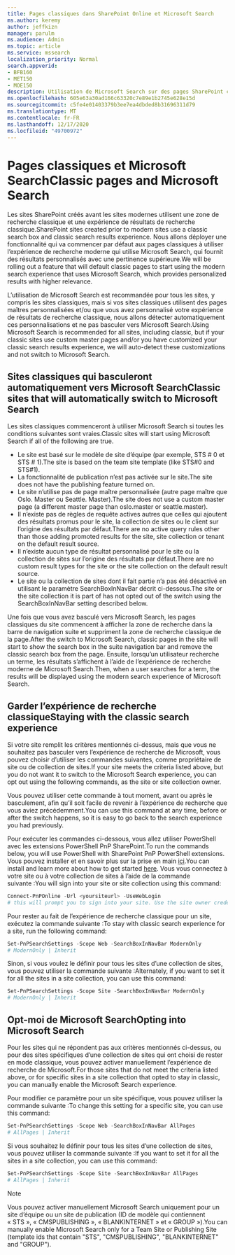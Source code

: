 ```yaml
---
title: Pages classiques dans SharePoint Online et Microsoft Search
ms.author: keremy
author: jeffkizn
manager: parulm
ms.audience: Admin
ms.topic: article
ms.service: mssearch
localization_priority: Normal
search.appverid:
- BFB160
- MET150
- MOE150
description: Utilisation de Microsoft Search sur des pages SharePoint classiques
ms.openlocfilehash: 605e63a30ad166c63320c7e89e1b2745e628e15d
ms.sourcegitcommit: c5fe4e01403379b3ee7ea4dbded8b31696311d79
ms.translationtype: MT
ms.contentlocale: fr-FR
ms.lasthandoff: 12/17/2020
ms.locfileid: "49700972"
---
```

# <a name="classic-pages-and-microsoft-search"></a><span data-ttu-id="265c9-103">Pages classiques et Microsoft Search</span><span class="sxs-lookup"><span data-stu-id="265c9-103">Classic pages and Microsoft Search</span></span>

<span data-ttu-id="265c9-104">Les sites SharePoint créés avant les sites modernes utilisent une zone de recherche classique et une expérience de résultats de recherche classique.</span><span class="sxs-lookup"><span data-stu-id="265c9-104">SharePoint sites created prior to modern sites use a classic search box and classic search results experience.</span></span> <span data-ttu-id="265c9-105">Nous allons déployer une fonctionnalité qui va commencer par défaut aux pages classiques à utiliser l’expérience de recherche moderne qui utilise Microsoft Search, qui fournit des résultats personnalisés avec une pertinence supérieure.</span><span class="sxs-lookup"><span data-stu-id="265c9-105">We will be rolling out a feature that will default classic pages to start using the modern search experience that uses Microsoft Search, which provides personalized results with higher relevance.</span></span>

<span data-ttu-id="265c9-106">L’utilisation de Microsoft Search est recommandée pour tous les sites, y compris les sites classiques, mais si vos sites classiques utilisent des pages maîtres personnalisées et/ou que vous avez personnalisé votre expérience de résultats de recherche classique, nous allons détecter automatiquement ces personnalisations et ne pas basculer vers Microsoft Search.</span><span class="sxs-lookup"><span data-stu-id="265c9-106">Using Microsoft Search is recommended for all sites, including classic, but if your classic sites use custom master pages and/or you have customized your classic search results experience, we will auto-detect these customizations and not switch to Microsoft Search.</span></span>

## <a name="classic-sites-that-will-automatically-switch-to-microsoft-search"></a><span data-ttu-id="265c9-107">Sites classiques qui basculeront automatiquement vers Microsoft Search</span><span class="sxs-lookup"><span data-stu-id="265c9-107">Classic sites that will automatically switch to Microsoft Search</span></span>

<span data-ttu-id="265c9-108">Les sites classiques commenceront à utiliser Microsoft Search si toutes les conditions suivantes sont vraies.</span><span class="sxs-lookup"><span data-stu-id="265c9-108">Classic sites will start using Microsoft Search if all of the following are true.</span></span>

* <span data-ttu-id="265c9-109">Le site est basé sur le modèle de site d’équipe (par exemple, STS # 0 et STS # 1).</span><span class="sxs-lookup"><span data-stu-id="265c9-109">The site is based on the team site template (like STS#0 and STS#1).</span></span>
* <span data-ttu-id="265c9-110">La fonctionnalité de publication n’est pas activée sur le site.</span><span class="sxs-lookup"><span data-stu-id="265c9-110">The site does not have the publishing feature turned on.</span></span>
* <span data-ttu-id="265c9-111">Le site n’utilise pas de page maître personnalisée (autre page maître que Oslo. Master ou Seattle. Master).</span><span class="sxs-lookup"><span data-stu-id="265c9-111">The site does not use a custom master page (a different master page than oslo.master or seattle.master).</span></span>
* <span data-ttu-id="265c9-112">Il n’existe pas de règles de requête actives autres que celles qui ajoutent des résultats promus pour le site, la collection de sites ou le client sur l’origine des résultats par défaut.</span><span class="sxs-lookup"><span data-stu-id="265c9-112">There are no active query rules other than those adding promoted results for the site, site collection or tenant on the default result source.</span></span>
* <span data-ttu-id="265c9-113">Il n’existe aucun type de résultat personnalisé pour le site ou la collection de sites sur l’origine des résultats par défaut.</span><span class="sxs-lookup"><span data-stu-id="265c9-113">There are no custom result types for the site or the site collection on the default result source.</span></span>
* <span data-ttu-id="265c9-114">Le site ou la collection de sites dont il fait partie n’a pas été désactivé en utilisant le paramètre SearchBoxInNavBar décrit ci-dessous.</span><span class="sxs-lookup"><span data-stu-id="265c9-114">The site or the site collection it is part of has not opted out of the switch using the SearchBoxInNavBar setting described below.</span></span>

<span data-ttu-id="265c9-115">Une fois que vous avez basculé vers Microsoft Search, les pages classiques du site commencent à afficher la zone de recherche dans la barre de navigation suite et suppriment la zone de recherche classique de la page.</span><span class="sxs-lookup"><span data-stu-id="265c9-115">After the switch to Microsoft Search, classic pages in the site will start to show the search box in the suite navigation bar and remove the classic search box from the page.</span></span> <span data-ttu-id="265c9-116">Ensuite, lorsqu’un utilisateur recherche un terme, les résultats s’affichent à l’aide de l’expérience de recherche moderne de Microsoft Search.</span><span class="sxs-lookup"><span data-stu-id="265c9-116">Then, when a user searches for a term, the results will be displayed using the modern search experience of Microsoft Search.</span></span>

## <a name="staying-with-the-classic-search-experience"></a><span data-ttu-id="265c9-117">Garder l’expérience de recherche classique</span><span class="sxs-lookup"><span data-stu-id="265c9-117">Staying with the classic search experience</span></span>

<span data-ttu-id="265c9-118">Si votre site remplit les critères mentionnés ci-dessus, mais que vous ne souhaitez pas basculer vers l’expérience de recherche de Microsoft, vous pouvez choisir d’utiliser les commandes suivantes, comme propriétaire de site ou de collection de sites.</span><span class="sxs-lookup"><span data-stu-id="265c9-118">If your site meets the criteria listed above, but you do not want it to switch to the Microsoft Search experience, you can opt out using the following commands, as the site or site collection owner.</span></span>

<span data-ttu-id="265c9-119">Vous pouvez utiliser cette commande à tout moment, avant ou après le basculement, afin qu’il soit facile de revenir à l’expérience de recherche que vous aviez précédemment.</span><span class="sxs-lookup"><span data-stu-id="265c9-119">You can use this command at any time, before or after the switch happens, so it is easy to go back to the search experience you had previously.</span></span>

<span data-ttu-id="265c9-120">Pour exécuter les commandes ci-dessous, vous allez utiliser PowerShell avec les extensions PowerShell PnP SharePoint.</span><span class="sxs-lookup"><span data-stu-id="265c9-120">To run the commands below, you will use PowerShell with SharePoint PnP PowerShell extensions.</span></span> <span data-ttu-id="265c9-121">Vous pouvez installer et en savoir plus sur la prise en main [ici](https://docs.microsoft.com/powershell/sharepoint/sharepoint-pnp/sharepoint-pnp-cmdlets?view=sharepoint-ps).</span><span class="sxs-lookup"><span data-stu-id="265c9-121">You can install and learn more about how to get started [here](https://docs.microsoft.com/powershell/sharepoint/sharepoint-pnp/sharepoint-pnp-cmdlets?view=sharepoint-ps).</span></span> <span data-ttu-id="265c9-122">Vous vous connectez à votre site ou à votre collection de sites à l’aide de la commande suivante :</span><span class="sxs-lookup"><span data-stu-id="265c9-122">You will sign into your site or site collection using this command:</span></span>

```powershell
Connect-PnPOnline -Url <yoursiteurl> -UseWebLogin
# this will prompt you to sign into your site. Use the site owner credentials
```

<span data-ttu-id="265c9-123">Pour rester au fait de l’expérience de recherche classique pour un site, exécutez la commande suivante :</span><span class="sxs-lookup"><span data-stu-id="265c9-123">To stay with classic search experience for a site, run the following command:</span></span>

```powershell
Set-PnPSearchSettings -Scope Web -SearchBoxInNavBar ModernOnly
# ModernOnly | Inherit
```

<span data-ttu-id="265c9-124">Sinon, si vous voulez le définir pour tous les sites d’une collection de sites, vous pouvez utiliser la commande suivante :</span><span class="sxs-lookup"><span data-stu-id="265c9-124">Alternately, if you want to set it for all the sites in a site collection, you can use this command:</span></span>

```powershell
Set-PnPSearchSettings -Scope Site -SearchBoxInNavBar ModernOnly
# ModernOnly | Inherit
```

## <a name="opting-into-microsoft-search"></a><span data-ttu-id="265c9-125">Opt-moi de Microsoft Search</span><span class="sxs-lookup"><span data-stu-id="265c9-125">Opting into Microsoft Search</span></span>

<span data-ttu-id="265c9-126">Pour les sites qui ne répondent pas aux critères mentionnés ci-dessus, ou pour des sites spécifiques d’une collection de sites qui ont choisi de rester en mode classique, vous pouvez activer manuellement l’expérience de recherche de Microsoft.</span><span class="sxs-lookup"><span data-stu-id="265c9-126">For those sites that do not meet the criteria listed above, or for specific sites in a site collection that opted to stay in classic, you can manually enable the Microsoft Search experience.</span></span>

<span data-ttu-id="265c9-127">Pour modifier ce paramètre pour un site spécifique, vous pouvez utiliser la commande suivante :</span><span class="sxs-lookup"><span data-stu-id="265c9-127">To change this setting for a specific site, you can use this command:</span></span>

```powershell
Set-PnPSearchSettings -Scope Web -SearchBoxInNavBar AllPages
# AllPages | Inherit
```

<span data-ttu-id="265c9-128">Si vous souhaitez le définir pour tous les sites d’une collection de sites, vous pouvez utiliser la commande suivante :</span><span class="sxs-lookup"><span data-stu-id="265c9-128">If you want to set it for all the sites in a site collection, you can use this command:</span></span>

```powershell
Set-PnPSearchSettings -Scope Site -SearchBoxInNavBar AllPages
# AllPages | Inherit
```

> [!NOTE]
> <span data-ttu-id="265c9-129">Vous pouvez activer manuellement Microsoft Search uniquement pour un site d’équipe ou un site de publication (ID de modèle qui contiennent « STS », « CMSPUBLISHING », « BLANKINTERNET » et « GROUP »).</span><span class="sxs-lookup"><span data-stu-id="265c9-129">You can manually enable Microsoft Search only for a Team Site or Publishing Site (template ids that contain "STS", "CMSPUBLISHING", "BLANKINTERNET" and "GROUP").</span></span>

